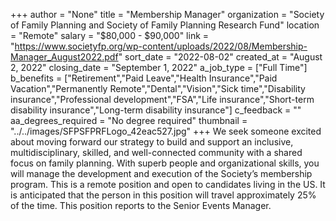 +++
author = "None"
title = "Membership Manager"
organization = "Society of Family Planning and Society of Family Planning Research Fund"
location = "Remote"
salary = "$80,000 - $90,000"
link = "https://www.societyfp.org/wp-content/uploads/2022/08/Membership-Manager_August2022.pdf"
sort_date = "2022-08-02"
created_at = "August 2, 2022"
closing_date = "September 1, 2022"
a_job_type = ["Full Time"]
b_benefits = ["Retirement","Paid Leave","Health Insurance","Paid Vacation","Permanently Remote","Dental","Vision","Sick time","Disability insurance","Professional development","FSA","Life insurance","Short-term disability insurance","Long-term disability insurance"]
c_feedback = ""
aa_degrees_required = "No degree required"
thumbnail = "../../images/SFPSFPRFLogo_42eac527.jpg"
+++
We seek someone excited about moving forward our strategy to build and support an inclusive, multidisciplinary, skilled, and well-connected community with a shared focus on family planning. With superb people and organizational skills, you will manage the development and execution of the Society’s membership program. This is  a remote position and open to candidates living in the US. It is anticipated that the person in this position will travel approximately 25% of the time. This position reports to the Senior Events Manager.